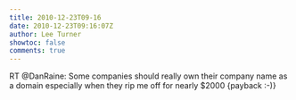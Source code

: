 ```yaml
---
title: 2010-12-23T09-16
date: 2010-12-23T09:16:07Z
author: Lee Turner
showtoc: false
comments: true
---
```


RT @DanRaine: Some companies should really own their company name as a domain especially when they rip me off for nearly $2000 {payback :-)}

